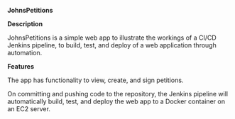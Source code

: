 **JohnsPetitions**

**Description**

JohnsPetitions is a simple web app to illustrate the workings of a CI/CD Jenkins pipeline, to build, test, and deploy of a web application through automation.

**Features**

The app has functionality to view, create, and sign petitions.

On committing and pushing code to the repository, the Jenkins pipeline will automatically build, test, and deploy the web app to a Docker container on an EC2 server.
